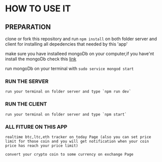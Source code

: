 # HOW TO USE IT

## PREPARATION

  clone or fork this repository and run `npm install` on both folder server and client for installing all depedencies that needed by this 'app'

  make sure you have installeed mongoDb on your computer,if you have'nt install the mongoDb check this [link](https://docs.mongodb.com/manual/installation/)

  run mongoDb on your terminal with `sudo service mongod start`

  ### RUN THE SERVER
    run your terminal on folder server and type `npm run dev`
  
  ### RUN THE CLIENT
    run your terminal on folder server and type `npm start`

  ### ALL FITURE ON THIS APP
    realtime btc,ltc,eth tracker on today Page (also you can set price limit for those coin and you will get notification when your coin price has reach your price limit)
    
    convert your crypto coin to some currency on exchange Page 
